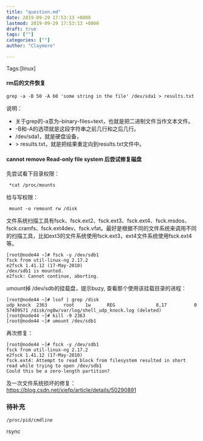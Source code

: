 ```yaml
---
title: "question.md"
date: 2019-09-29 17:53:13 +0800
lastmod: 2019-09-29 17:53:13 +0800
draft: true
tags: [""]
categories: [""]
author: "Claymore"

---
```

Tags:[linux]

#### rm后的文件恢复

`grep -a -B 50 -A 60 'some string in the file' /dev/sda1 > results.txt`

说明：

- 关于grep的-a意为–binary-files=text，也就是把二进制文件当作文本文件。
- -B和-A的选项就是这段字符串之前几行和之后几行。
- /dev/sda1，就是硬盘设备，
- \> results.txt，就是把结果重定向到results.txt文件中。



#### cannot remove Read-only file system 后尝试修复磁盘

先尝试看下目录权限：

` *cat /proc/mounts`

给与写权限：

` mount -o remount rw /disk`



文件系统扫描工具有fsck、fsck.ext2、fsck.ext3、fsck.ext4、fsck.msdos、fsck.cramfs、fsck.ext4dev、fsck.vfat。最好是根据不同的文件系统来调用不同的扫描工具，比如ext3的文件系统使用fsck.ext3，ext4文件系统使用fsck.ext4等。

```
[root@node44 ~]# fsck -y /dev/sdb1
fsck from util-linux-ng 2.17.2
e2fsck 1.41.12 (17-May-2010)
/dev/sdb1 is mounted.
e2fsck: Cannot continue, aborting.
```

umount掉 /dev/sdb的挂载盘，提示buzy, 查看那个使用该挂载目录的进程：

```
[root@node44 ~]# lsof | grep /disk
udp_knock  2363      root    1w      REG               8,17          0   57409571 /disk/ng8w/var/log/shell_udp_knock.log (deleted)
[root@node44 ~]# kill -9 2363
[root@node44 ~]# umount /dev/sdb1
```

 再次修复：

```
[root@node44 ~]# fsck -y /dev/sdb1
fsck from util-linux-ng 2.17.2
e2fsck 1.41.12 (17-May-2010)
fsck.ext4: Attempt to read block from filesystem resulted in short read while trying to open /dev/sdb1
Could this be a zero-length partition?
```

及一次文件系统损坏的修复： https://blog.csdn.net/xiefp/article/details/50290891



### 待补充

```
/proc/pid/cmdline
```



rsync